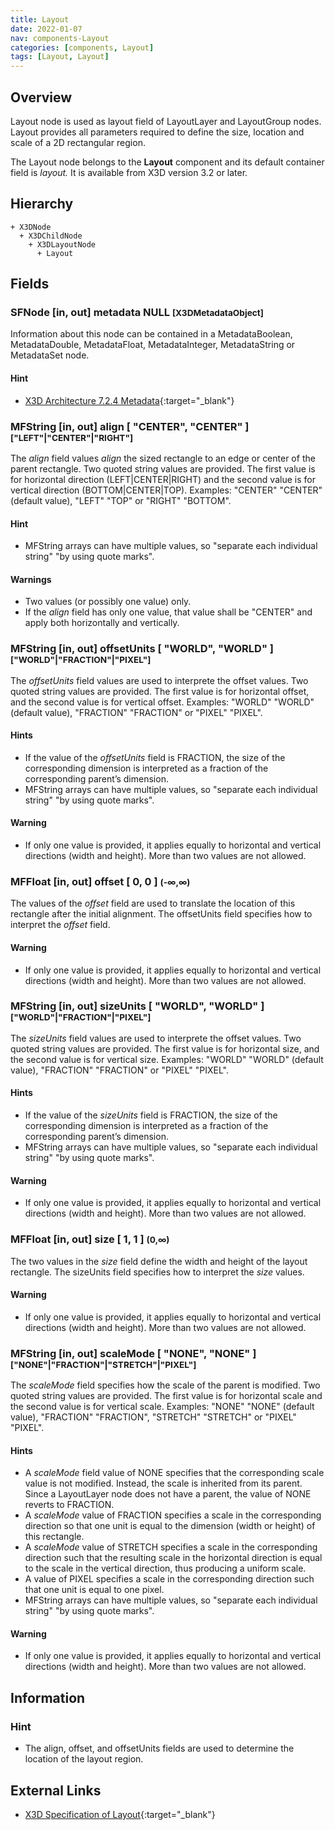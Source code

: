 ```yaml
---
title: Layout
date: 2022-01-07
nav: components-Layout
categories: [components, Layout]
tags: [Layout, Layout]
---
```

<style>
.post h3 {
  word-spacing: 0.2em;
}
</style>

## Overview

Layout node is used as layout field of LayoutLayer and LayoutGroup nodes. Layout provides all parameters required to define the size, location and scale of a 2D rectangular region.

The Layout node belongs to the **Layout** component and its default container field is *layout.* It is available from X3D version 3.2 or later.

## Hierarchy

```
+ X3DNode
  + X3DChildNode
    + X3DLayoutNode
      + Layout
```

## Fields

### SFNode [in, out] **metadata** NULL <small>[X3DMetadataObject]</small>

Information about this node can be contained in a MetadataBoolean, MetadataDouble, MetadataFloat, MetadataInteger, MetadataString or MetadataSet node.

#### Hint

- [X3D Architecture 7.2.4 Metadata](https://www.web3d.org/specifications/X3Dv4Draft/ISO-IEC19775-1v4-CD1/Part01/components/core.html#Metadata){:target="_blank"}

### MFString [in, out] **align** [ "CENTER", "CENTER" ] <small>["LEFT"|"CENTER"|"RIGHT"]</small>

The *align* field values *align* the sized rectangle to an edge or center of the parent rectangle. Two quoted string values are provided. The first value is for horizontal direction (LEFT\|CENTER\|RIGHT) and the second value is for vertical direction (BOTTOM\|CENTER\|TOP). Examples: "CENTER" "CENTER" (default value), "LEFT" "TOP" or "RIGHT" "BOTTOM".

#### Hint

- MFString arrays can have multiple values, so "separate each individual string" "by using quote marks".

#### Warnings

- Two values (or possibly one value) only.
- If the *align* field has only one value, that value shall be "CENTER" and apply both horizontally and vertically.

### MFString [in, out] **offsetUnits** [ "WORLD", "WORLD" ] <small>["WORLD"|"FRACTION"|"PIXEL"]</small>

The *offsetUnits* field values are used to interprete the offset values. Two quoted string values are provided. The first value is for horizontal offset, and the second value is for vertical offset. Examples: "WORLD" "WORLD" (default value), "FRACTION" "FRACTION" or "PIXEL" "PIXEL".

#### Hints

- If the value of the *offsetUnits* field is FRACTION, the size of the corresponding dimension is interpreted as a fraction of the corresponding parent’s dimension.
- MFString arrays can have multiple values, so "separate each individual string" "by using quote marks".

#### Warning

- If only one value is provided, it applies equally to horizontal and vertical directions (width and height). More than two values are not allowed.

### MFFloat [in, out] **offset** [ 0, 0 ] <small>(-∞,∞)</small>

The values of the *offset* field are used to translate the location of this rectangle after the initial alignment. The offsetUnits field specifies how to interpret the *offset* field.

#### Warning

- If only one value is provided, it applies equally to horizontal and vertical directions (width and height). More than two values are not allowed.

### MFString [in, out] **sizeUnits** [ "WORLD", "WORLD" ] <small>["WORLD"|"FRACTION"|"PIXEL"]</small>

The *sizeUnits* field values are used to interprete the offset values. Two quoted string values are provided. The first value is for horizontal size, and the second value is for vertical size. Examples: "WORLD" "WORLD" (default value), "FRACTION" "FRACTION" or "PIXEL" "PIXEL".

#### Hints

- If the value of the *sizeUnits* field is FRACTION, the size of the corresponding dimension is interpreted as a fraction of the corresponding parent’s dimension.
- MFString arrays can have multiple values, so "separate each individual string" "by using quote marks".

#### Warning

- If only one value is provided, it applies equally to horizontal and vertical directions (width and height). More than two values are not allowed.

### MFFloat [in, out] **size** [ 1, 1 ] <small>(0,∞)</small>

The two values in the *size* field define the width and height of the layout rectangle. The sizeUnits field specifies how to interpret the *size* values.

#### Warning

- If only one value is provided, it applies equally to horizontal and vertical directions (width and height). More than two values are not allowed.

### MFString [in, out] **scaleMode** [ "NONE", "NONE" ] <small>["NONE"|"FRACTION"|"STRETCH"|"PIXEL"]</small>

The *scaleMode* field specifies how the scale of the parent is modified. Two quoted string values are provided. The first value is for horizontal scale and the second value is for vertical scale. Examples: "NONE" "NONE" (default value), "FRACTION" "FRACTION", "STRETCH" "STRETCH" or "PIXEL" "PIXEL".

#### Hints

- A *scaleMode* field value of NONE specifies that the corresponding scale value is not modified. Instead, the scale is inherited from its parent. Since a LayoutLayer node does not have a parent, the value of NONE reverts to FRACTION.
- A *scaleMode* value of FRACTION specifies a scale in the corresponding direction so that one unit is equal to the dimension (width or height) of this rectangle.
- A *scaleMode* value of STRETCH specifies a scale in the corresponding direction such that the resulting scale in the horizontal direction is equal to the scale in the vertical direction, thus producing a uniform scale.
- A value of PIXEL specifies a scale in the corresponding direction such that one unit is equal to one pixel.
- MFString arrays can have multiple values, so "separate each individual string" "by using quote marks".

#### Warning

- If only one value is provided, it applies equally to horizontal and vertical directions (width and height). More than two values are not allowed.

## Information

### Hint

- The align, offset, and offsetUnits fields are used to determine the location of the layout region.

## External Links

- [X3D Specification of Layout](https://www.web3d.org/documents/specifications/19775-1/V4.0/Part01/components/layout.html#Layout){:target="_blank"}
